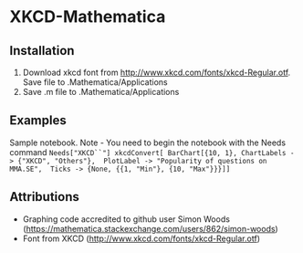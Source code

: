 # XKCD-Mathematica

Installation
-------------------------
1) Download xkcd font from http://www.xkcd.com/fonts/xkcd-Regular.otf. Save file to .Mathematica/Applications
2) Save .m file to .Mathematica/Applications

Examples
----
Sample notebook. Note - You need to begin the notebook with the Needs command
`Needs["XKCD``"]
xkcdConvert[
 BarChart[{10, 1}, ChartLabels -> {"XKCD", "Others"}, 
  PlotLabel -> "Popularity of questions on MMA.SE", 
  Ticks -> {None, {{1, "Min"}, {10, "Max"}}}]]`

Attributions
--------------
- Graphing code accredited to github user Simon Woods (https://mathematica.stackexchange.com/users/862/simon-woods)
- Font from  XKCD (http://www.xkcd.com/fonts/xkcd-Regular.otf)
